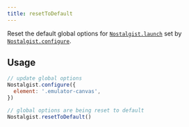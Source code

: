 ```yaml
---
title: resetToDefault
---
```


Reset the default global options for [`Nostalgist.launch`](/apis/launch) set by [`Nostalgist.configure`](/apis/configure).

## Usage
```js
// update global options
Nostalgist.configure({
  element: '.emulator-canvas',
})

// global options are being reset to default
Nostalgist.resetToDefault()
```
